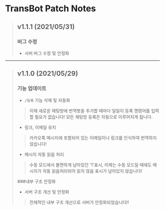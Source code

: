 # TransBot Patch Notes

> ## v1.1.1 (2021/05/31)
> ### 버그 수정
> * 서버 버그 수정 및 안정화

***
> ## v1.1.0 (2021/05/29)
> ### 기능 업데이트
> * ```/등록``` 기능 삭제 및 자동화
> > 이제 새로운 채팅방에 번역봇을 추가할 때마다 일일이 등록 명령어를 입력할 필요가 없습니다! 모든 채팅방 등록은 자동으로 이루어지게 됩니다.
>
> * 링크, 이메일 유지
>
> > 카카오톡 메시지에 포함되어 있는 이메일이나 링크를 인식하여 번역하지 않습니다! 
>
> * 메시지 자동 읽음 처리
>
> > 수동 모드에서 불편하게 남아있던 '1'표시, 이제는 수동 모드일 때에도 메시지가 자동 읽음처리되어 읽지 않음 표시가 남아있지 않습니다!
>
> ###내부 구조 안정화
> * 서버 구조 개선 및 안정화
>
> > 전체적인 내부 구조 개선으로 서버가 안정화되었습니다!!

